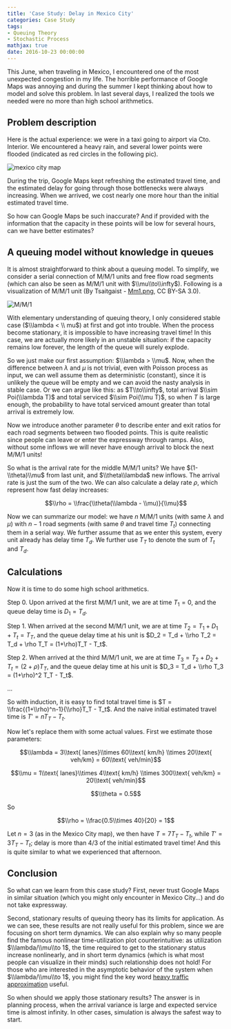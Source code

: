 ```yaml
---
title: 'Case Study: Delay in Mexico City'
categories: Case Study
tags:
- Queuing Theory
- Stochastic Process
mathjax: true
date: 2016-10-23 00:00:00
---
```


This June, when traveling in Mexico, I encountered one of the most unexpected congestion in my life. The horrible performance of Google Maps was annoying and during the summer I kept thinking about how to model and solve this problem. In last several days, I realized the tools we needed were no more than high school arithmetics.

<!--more-->

## Problem description

Here is the actual experience: we were in a taxi going to airport via Cto. Interior. We encountered a heavy rain, and several lower points were flooded (indicated as red circles in the following pic).

![mexico city map](/blogs/images/mexico_city_map.png)

During the trip, Google Maps kept refreshing the estimated travel time, and the estimated delay for going through those bottlenecks were always increasing. When we arrived, we cost nearly one more hour than the initial estimated travel time.

So how can Google Maps be such inaccurate? And if provided with the information that the capacity in these points will be low for several hours, can we have better estimates?

## A queuing model without knowledge in queues

It is almost straightforward to think about a queuing model. To simplify, we consider a serial connection of M/M/1 units and free flow road segments (which can also be seen as M/M/1 unit with $\\mu\\to\\infty$). Following is a visualization of M/M/1 unit (By Tsaitgaist - [Mm1.png](https://commons.wikimedia.org/w/index.php?curid=7037566), CC BY-SA 3.0).

![M/M/1](/blogs/images/mm1.png)

With elementary understanding of queuing theory, I only considered stable case ($\\lambda < \\ mu$) at first and got into trouble. When the process become stationary, it is impossible to have increasing travel time! In this case, we are actually more likely in an unstable situation: if the capacity remains low forever, the length of the queue will surely explode.

So we just make our first assumption: $\\lambda > \\mu$. Now, when the difference between $\lambda$ and $\mu$ is not trivial, even with Poisson process as input, we can well assume them as deterministic (constant), since it is unlikely the queue will be empty and we can avoid the nasty analysis in stable case. Or we can argue like this: as $T\\to\\infty$, total arrival $\\sim Poi(\\lambda T)$ and total serviced $\\sim Poi(\\mu T)$, so when $T$ is large enough, the probability to have total serviced amount greater than total arrival is extremely low.

Now we introduce another parameter $\theta$ to describe enter and exit ratios for each road segments between two flooded points. This is quite realistic since people can leave or enter the expressway through ramps. Also, without some inflows we will never have enough arrival to block the next M/M/1 units!

So what is the arrival rate for the middle M/M/1 units? We have $(1-\\theta)\\mu$ from last unit, and $\\theta\\lambda$ new inflows. The arrival rate is just the sum of the two. We can also calculate a delay rate $\rho$, which represent how fast delay increases:

$$\\rho = \\frac{\\theta(\\lambda - \\mu)}{\\mu}$$

Now we can summarize our model: we have $n$ M/M/1 units (with same $\lambda$ and $\mu$) with $n-1$ road segments (with same $\theta$ and travel time $T_t$) connecting them in a serial way. We further assume that as we enter this system, every unit already has delay time $T_d$. We further use $T_T$ to denote the sum of $T_t$ and $T_d$.

## Calculations

Now it is time to do some high school arithmetics.

Step 0. Upon arrived at the first M/M/1 unit, we are at time $T_1 = 0$, and the queue delay time is $D_1 = T_d$.

Step 1. When arrived at the second M/M/1 unit, we are at time $T_2 = T_1 + D_1 + T_t = T_T$, and the queue delay time at his unit is $D_2 = T_d + \\rho T_2 = T_d + \rho T_T = (1+\rho)T_T - T_t$.

Step 2. When arrived at the third M/M/1 unit, we are at time $T_3 = T_2 + D_2 + T_t = (2+\rho)T_T$, and the queue delay time at his unit is $D_3 = T_d + \\rho T_3 = (1+\rho)^2 T_T - T_t$.

...

So with induction, it is easy to find total travel time is $T = \\frac{(1+\\rho)^n-1}{\\rho}T_T - T_t$. And the naive initial estimated travel time is $T' = nT_T - T_t$.

Now let's replace them with some actual values. First we estimate those parameters:

$$\\lambda = 3\\text{ lanes}\\times 60\\text{ km/h} \\times 20\\text{ veh/km} = 60\\text{ veh/min}$$

$$\\mu = 1\\text{ lanes}\\times 4\\text{ km/h} \\times 300\\text{ veh/km} = 20\\text{ veh/min}$$

$$\\theta = 0.5$$

So

$$\\rho = \\frac{0.5\\times 40}{20} = 1$$

Let $n = 3$ (as in the Mexico City map), we then have $T = 7T_T - T_t$, while $T' = 3T_T - T_t$; delay is more than 4/3 of the initial estimated travel time! And this is quite similar to what we experienced that afternoon.

## Conclusion

So what can we learn from this case study? First, never trust Google Maps in similar situation (which you might only encounter in Mexico City...) and do not take expressway.

Second, stationary results of queuing theory has its limits for application. As we can see, these results are not really useful for this problem, since we are focusing on short term dynamics. We can also explain why so many people find the famous nonlinear time-utilization plot counterintuitive: as utilization $\\lambda/\\mu\\to 1$, the time required to get to the stationary status increase nonlinearly, and in short term dynamics (which is what most people can visualize in their minds) such relationship does not hold! For those who are interested in the asymptotic behavior of the system when $\\lambda/\\mu\\to 1$, you might find the key word [heavy traffic approximation](https://www.google.com/#q=heavy+traffic+approximation) useful.

So when should we apply those stationary results? The answer is in planning process, when the arrival variance is large and expected service time is almost infinity. In other cases, simulation is always the safest way to start.
